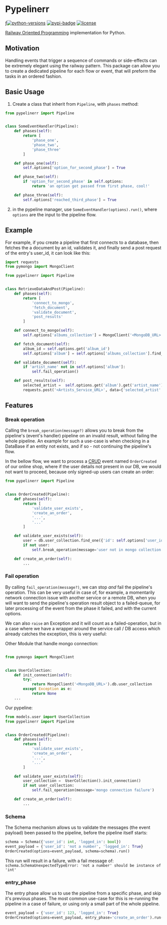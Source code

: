 Pypelinerr
=========
ƒ[![python-versions](https://img.shields.io/badge/python-3.6-blue?logo=python)](https://img.shields.io/pypi/pyversions/pypelinerr)
[![pypi-badge](https://img.shields.io/pypi/v/pypelinerr.svg)](https://pypi.org/project/pypelinerr)
[![license](https://img.shields.io/badge/license-MIT-blue.svg)](/LICENSE)

[Railway Oriented Programming](https://fsharpforfunandprofit.com/rop/) implementation for Python.

## Motivation
Handling events that trigger a sequence of commands or side-effects can be extremely elegant using the railway pattern.
This package can allow you to create a dedicated pipeline for each flow or event, that will preform the tasks in an ordered fashion. 

## Basic Usage

1. Create a class that inherit from `Pipeline`, with `phases` method:
```python
from pypelinerr import Pipeline


class SomeEventHandler(Pipeline):
    def phases(self):
        return [
            'phase_one',
            'phase_two',
            'phase_three'
        ]

    def phase_one(self):
        self.options['option_for_second_phase'] = True

    def phase_two(self):
        if 'option_for_second_phase' in self.options:
            return 'an option got passed from first phase, cool!'

    def phase_three(self):
        self.options['reached_third_phase'] = True
```
2. in the pypeline manager, use `SomeEventHandler(options).run()`, where `options` are the input to the pipeline flow.

## Example
For example, if you create a pipeline that first connects to a database, then fetches the a document by an id, validates it, and finally send a post request of the entry's user_id, it can look like this:
```python
import requests
from pymongo import MongoClient

from pypelinerr import Pipeline


class RetrieveDataAndPost(Pipeline):
    def phases(self):
        return [
            'connect_to_mongo',
            'fetch_document',
            'validate_document',
            'post_results'
        ]

    def connect_to_mongo(self):
        self.options['albums_collection'] = MongoClient('<MongoDB_URL>').albums

    def fetch_document(self):
        album_id = self.options.get('album_id')
        self.options['album'] = self.options['albums_collection'].find_one({ 'id': album_id })

    def validate_document(self):
        if 'artist_name' not in self.options['album']:
            self.fail_operation()

    def post_results(self):
        selected_artist =  self.options.get('album').get('artist_name')
        requests.post('<Artists_Service_URL>', data={'selected_artist': selected_artist})
```
## Features


### Break operation
Calling the `break_operation(message?)` allows you to break from the pipeline's (event's handler) pipeline on an invalid result, without failing the whole pipeline.
An example for such a use-case is when checking in a DataBase if an entity not exists, and if so - not continuing the pipeline's flow.

In the bellow flow, we want to process a [CRUD](https://en.wikipedia.org/wiki/Create,_read,_update_and_delete) event named `OrderCreated` of our online shop, 
where if the user details not present in our DB, we would not want to proceed, because only signed-up users can create an order:

```python
from pypelinerr import Pipeline


class OrderCreated(Pipeline):
    def phases(self):
        return [
            'validate_user_exists',
            'create_an_order',
            '...',
            '...'
        ]

    def validate_user_exists(self):
        user = db.user_collection.find_one({'id': self.options['user_id']})
        if not user:
            self.break_operation(message='user not in mongo collection')

    def create_an_order(self):
        ...

```


### Fail operation
By calling `fail_operation(message?)`, we can stop *and* fail the pipeline's operation.
This can be very useful in case of, for example, a momentarily network connection issue with another service or a remote DB,
when you will want to send the pipeline's operation result object to a failed-queue, for later processing of the event from the phase
it failed, and with the current options. 

We can also `raise` an Exception and it will count as a failed-operation, but in a case where we have a wrapper around the service call /
DB access which already catches the exception, this is very useful:

Other Module that handle mongo connection:
```python

from pymongo import MongoClient


class UserCollection:
    def init_connection(self):
        try:
            return MongoClient('<MongoDB_URL>').db.user_collection
        except Exception as e:
            return None
    ...
```

Our pypeline:
```python
from models.user import UserCollection
from pypelinerr import Pipeline


class OrderCreated(Pipeline):
    def phases(self):
        return [
            'validate_user_exists',
            'create_an_order',
            '...',
            '...'
        ]

    def validate_user_exists(self):
        user_collection =  UserCollection().init_connection()
        if not user_collection:
            self.fail_operation(message='mongo connection failure')

    def create_an_order(self):
        ...

```

### Schema
The Schema mechanism allows us to validate the messages (the event payload) been passed to the pipeline,
before the pipeline itself starts:
```python
schema = Schema({'user_id': int, 'logged_in': bool})
event_payload = {'user_id': 'not a number', 'logged_in': True}
OrderCreated(options=event_payload, schema=schema).run()
```
This run will result in a failure, with a fail message of:
```schema.SchemaUnexpectedTypeError: 'not a number' should be instance of 'int'```


### entry_phase
The entry phase allow us to use the pipeline from a specific phase, and skip it's previous phases.
The most common use-case for this is re-running the pipeline in a case of failure, or using only a small part of the
whole pipeline.
```python
event_payload = {'user_id': 123, 'logged_in': True}
OrderCreated(options=event_payload, entry_phase='create_an_order').run()
```
